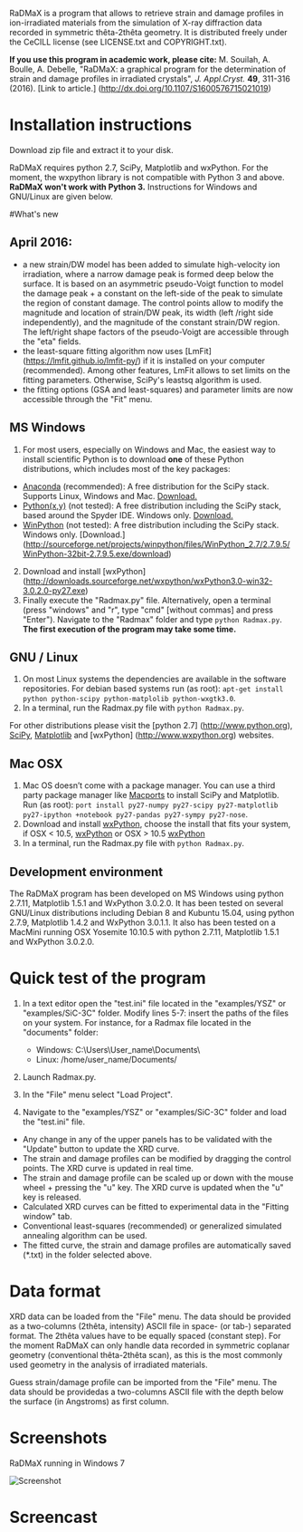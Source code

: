 RaDMaX is a program that allows to retrieve strain and damage profiles in ion-irradiated materials from the simulation of X-ray diffraction data recorded in symmetric thêta-2thêta geometry. It is distributed freely under the CeCILL license (see LICENSE.txt and COPYRIGHT.txt).

**If you use this program in academic work, please cite:**
M. Souilah, A. Boulle, A. Debelle, "RaDMaX: a graphical program for the determination of strain and damage profiles in irradiated crystals", _J. Appl.Cryst._ **49**, 311-316 (2016). [Link to article.] (http://dx.doi.org/10.1107/S1600576715021019)

# Installation instructions
Download zip file and extract it to your disk.

RaDMaX requires python 2.7, SciPy, Matplotlib and wxPython. For the moment, the wxpython library is not compatible with Python 3 and above. **RaDMaX won't work with Python 3.** Instructions for Windows and GNU/Linux are given below.

#What's new
## April 2016:

- a new strain/DW model has been added to simulate high-velocity ion irradiation, where a narrow damage peak is formed deep below the surface. It is based on an asymmetric pseudo-Voigt function to model the damage peak + a constant on the left-side of the peak to simulate the region of constant damage. The control points allow to modify the magnitude and location of strain/DW peak, its width (left /right side independently), and the magnitude of the constant strain/DW region. The left/right shape factors of the pseudo-Voigt are accessible through the "eta" fields.
- the least-square fitting algorithm now uses [LmFit] (https://lmfit.github.io/lmfit-py/) if it is installed on your computer (recommended). Among other features, LmFit allows to set limits on the fitting parameters. Otherwise, SciPy's leastsq algorithm is used.
- the fitting options (GSA and least-squares) and parameter limits are now accessible through the "Fit" menu.


## MS Windows
1. For most users, especially on Windows and Mac, the easiest way to install scientific Python is to download **one** of these Python distributions, which includes most of the key packages:
 
 * [Anaconda](http://continuum.io/downloads) (recommended): A free distribution for the SciPy stack. Supports Linux, Windows and Mac. [Download.](https://3230d63b5fc54e62148e-c95ac804525aac4b6dba79b00b39d1d3.ssl.cf1.rackcdn.com/Anaconda-2.3.0-Windows-x86.exe)
 * [Python(x,y)](http://python-xy.github.io/) (not tested): A free distribution including the SciPy stack, based around the Spyder IDE. Windows only. [Download.](http://ftp.ntua.gr/pub/devel/pythonxy/Python(x,y)-2.7.10.0.exe)
 * [WinPython](http://winpython.github.io/) (not tested): A free distribution including the SciPy stack. Windows only. [Download.] (http://sourceforge.net/projects/winpython/files/WinPython_2.7/2.7.9.5/WinPython-32bit-2.7.9.5.exe/download)


2. Download and install [wxPython] (http://downloads.sourceforge.net/wxpython/wxPython3.0-win32-3.0.2.0-py27.exe)
3. Finally execute the "Radmax.py" file. Alternatively, open a terminal (press "windows" and "r", type "cmd" [without commas] and press "Enter"). Navigate to the "Radmax" folder and type `python Radmax.py`. **The first execution of the program may take some time.**


## GNU / Linux
1. On most Linux systems the dependencies are available in the software repositories. For debian based systems run (as root): `apt-get install python python-scipy python-matplolib python-wxgtk3.0`. 
2. In a terminal, run the Radmax.py file with `python Radmax.py`.
 
For other distributions please visit the [python 2.7] (http://www.python.org), [SciPy](http://www.scipy.org), [Matplotlib](http://www.matplotlib.org) and [wxPython] (http://www.wxpython.org) websites.

## Mac OSX
1. Mac OS doesn’t come with a package manager. You can use a third party package manager like [Macports](http://www.macports.org/) to install SciPy and Matplotlib.
Run (as root): `port install py27-numpy py27-scipy py27-matplotlib py27-ipython +notebook py27-pandas py27-sympy py27-nose`.
2. Download and install [wxPython](http://www.wxpython.org/download.php#osx), choose the install that fits your system, if OSX < 10.5, [wxPython](http://sourceforge.net/projects/wxpython/files/wxPython/3.0.2.0/wxPython3.0-osx-3.0.2.0-carbon-py2.7.dmg/download?use_mirror=kent)
or OSX > 10.5 [wxPython](http://sourceforge.net/projects/wxpython/files/wxPython/3.0.2.0/wxPython3.0-osx-3.0.2.0-cocoa-py2.7.dmg/download?use_mirror=vorboss) 
3. In a terminal, run the Radmax.py file with `python Radmax.py`.

## Development environment
The RaDMaX program has been developed on MS Windows using python 2.7.11, Matplotlib 1.5.1 and WxPython 3.0.2.0.
It has been tested on several GNU/Linux distributions including Debian 8 and Kubuntu 15.04, using python 2.7.9, Matplotlib 1.4.2 and WxPython 3.0.1.1.
It also has been tested on a MacMini running OSX Yosemite 10.10.5 with python 2.7.11, Matplotlib 1.5.1 and WxPython 3.0.2.0.


# Quick test of the program
1. In a text editor open the "test.ini" file located in the "examples/YSZ" or "examples/SiC-3C" folder. Modify lines 5-7: insert the paths of the files on your system. For instance, for a Radmax file located in the "documents" folder:

   * Windows: C:\Users\User_name\Documents\
   * Linux: /home/user_name/Documents/
2. Launch Radmax.py.
3. In the "File" menu select "Load Project".
4. Navigate to the "examples/YSZ" or "examples/SiC-3C" folder and load the "test.ini" file.

* Any change in any of the upper panels has to be validated with the "Update" button to update the XRD curve.
* The strain and damage profiles can be modified by dragging the control points. The XRD curve is updated in real time.
* The strain and damage profile can be scaled up or down with the mouse wheel + pressing the "u" key. The XRD curve is updated when the "u" key is released.
* Calculated XRD curves can be fitted to experimental data in the "Fitting window" tab.
* Conventional least-squares (recommended) or generalized simulated annealing algorithm can be used.
* The fitted curve, the strain and damage profiles are automatically saved (*.txt) in the folder selected above. 

# Data format
XRD data can be loaded from the "File" menu. The data should be provided as a two-columns (2thêta, intensity) ASCII file in space- (or tab-) separated format. The 2thêta values have to be equally spaced (constant step). For the moment RaDMaX can only handle data recorded in symmetric coplanar geometry (conventional thêta-2thêta scan), as this is the most commonly used geometry in the analysis of irradiated materials.

Guess strain/damage profile can be imported from the "File" menu. The data should be providedas a two-columns ASCII file with the depth below the surface (in Angstroms) as first column.

# Screenshots
RaDMaX running in Windows 7

![Screenshot](https://raw.github.com/aboulle/RaDMaX/master/Screen1.png)

# Screencast
